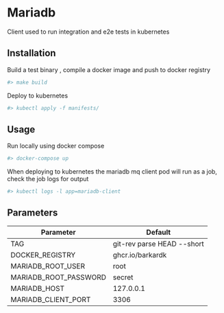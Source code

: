 # Mariadb

Client used to run integration and e2e tests in kubernetes

## Installation

Build a test binary , compile a docker image and push to docker registry
```bash
#> make build
```
Deploy to kubernetes
```bash
#> kubectl apply -f manifests/
```
## Usage
Run locally using docker compose
```bash
#> docker-compose up
```

When deploying to kubernetes the mariadb mq client pod will run as a job, check the job logs for output
```bash
#> kubectl logs -l app=mariadb-client
```

## Parameters
|   Parameter | Default   |
|---|---|
| TAG  |  git-rev parse HEAD --short |
| DOCKER_REGISTRY | ghcr.io/barkardk  |
| MARIADB_ROOT_USER | root | 
| MARIADB_ROOT_PASSWORD | secret | 
| MARIADB_HOST | 127.0.0.1 | 
| MARIADB_CLIENT_PORT | 3306 |  